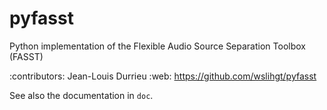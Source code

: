 pyfasst
=======

Python implementation of the Flexible Audio Source Separation Toolbox (FASST)

 :contributors: Jean-Louis Durrieu
 :web: https://github.com/wslihgt/pyfasst
 
See also the documentation in ``doc``.
